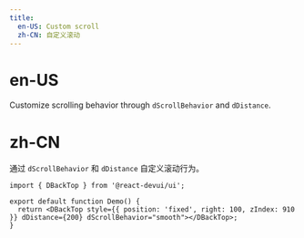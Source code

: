 ```yaml
---
title:
  en-US: Custom scroll
  zh-CN: 自定义滚动
---
```


# en-US

Customize scrolling behavior through `dScrollBehavior` and `dDistance`.

# zh-CN

通过 `dScrollBehavior` 和 `dDistance` 自定义滚动行为。

```tsx
import { DBackTop } from '@react-devui/ui';

export default function Demo() {
  return <DBackTop style={{ position: 'fixed', right: 100, zIndex: 910 }} dDistance={200} dScrollBehavior="smooth"></DBackTop>;
}
```
